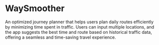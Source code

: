 # WaySmoother
An optimized journey planner that helps users plan daily routes efficiently by minimizing time spent in traffic. Users can input multiple locations, and the app suggests the best time and route based on historical traffic data, offering a seamless and time-saving travel experience.
